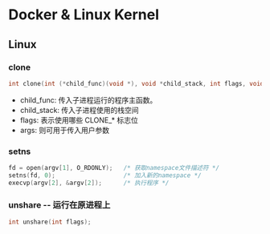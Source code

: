 ﻿# Docker & Linux Kernel
## Linux
### clone
```C
int clone(int (*child_func)(void *), void *child_stack, int flags, void *arg);
```
- child_func: 传入子进程运行的程序主函数。
- child_stack: 传入子进程使用的栈空间
- flags: 表示使用哪些 CLONE_* 标志位
- args: 则可用于传入用户参数
### setns
```C
fd = open(argv[1], O_RDONLY);   /* 获取namespace文件描述符 */
setns(fd, 0);                   /* 加入新的namespace */
execvp(argv[2], &argv[2]);      /* 执行程序 */
```

### unshare -- 运行在原进程上
```C
int unshare(int flags);
```
